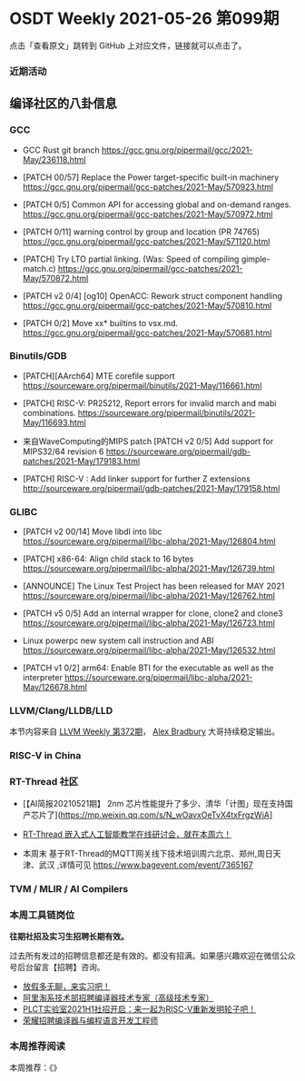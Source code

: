 # OSDT Weekly 2021-05-26 第099期

点击「查看原文」跳转到 GitHub 上对应文件，链接就可以点击了。

### 近期活动

## 编译社区的八卦信息

### GCC

- GCC Rust git branch
  https://gcc.gnu.org/pipermail/gcc/2021-May/236118.html

- [PATCH 00/57] Replace the Power target-specific built-in machinery
  https://gcc.gnu.org/pipermail/gcc-patches/2021-May/570923.html

- [PATCH 0/5] Common API for accessing global and on-demand ranges.
  https://gcc.gnu.org/pipermail/gcc-patches/2021-May/570972.html

- [PATCH 0/11] warning control by group and location (PR 74765)
  https://gcc.gnu.org/pipermail/gcc-patches/2021-May/571120.html

- [PATCH] Try LTO partial linking. (Was: Speed of compiling gimple-match.c)
  https://gcc.gnu.org/pipermail/gcc-patches/2021-May/570872.html

- [PATCH v2 0/4] [og10] OpenACC: Rework struct component handling
  https://gcc.gnu.org/pipermail/gcc-patches/2021-May/570810.html

- [PATCH 0/2] Move xx* builtins to vsx.md.
  https://gcc.gnu.org/pipermail/gcc-patches/2021-May/570681.html

### Binutils/GDB

- [PATCH][AArch64] MTE corefile support
  https://sourceware.org/pipermail/binutils/2021-May/116661.html

- [PATCH] RISC-V: PR25212, Report errors for invalid march and mabi combinations.
  https://sourceware.org/pipermail/binutils/2021-May/116693.html

- 来自WaveComputing的MIPS patch
  [PATCH v2 0/5] Add support for MIPS32/64 revision 6
  https://sourceware.org/pipermail/gdb-patches/2021-May/179183.html

- [PATCH] RISC-V : Add linker support for further Z extensions
  http://sourceware.org/pipermail/gdb-patches/2021-May/179158.html  

### GLIBC

- [PATCH v2 00/14] Move libdl into libc
  https://sourceware.org/pipermail/libc-alpha/2021-May/126804.html

- [PATCH] x86-64: Align child stack to 16 bytes
  https://sourceware.org/pipermail/libc-alpha/2021-May/126739.html

- [ANNOUNCE] The Linux Test Project has been released for MAY 2021
  https://sourceware.org/pipermail/libc-alpha/2021-May/126762.html

- [PATCH v5 0/5] Add an internal wrapper for clone, clone2 and clone3
  https://sourceware.org/pipermail/libc-alpha/2021-May/126723.html

- Linux powerpc new system call instruction and ABI
  https://sourceware.org/pipermail/libc-alpha/2021-May/126532.html

- [PATCH v1 0/2] arm64: Enable BTI for the executable as well as the interpreter
  https://sourceware.org/pipermail/libc-alpha/2021-May/126678.html

### LLVM/Clang/LLDB/LLD

本节内容来自 [LLVM Weekly 第372期](http://llvmweekly.org/issue/372)，
[Alex Bradbury](https://www.linkedin.com/in/alex-bradbury/) 大哥持续稳定输出。

### RISC-V in China

### RT-Thread 社区

- [【AI简报20210521期】 2nm 芯片性能提升了多少、清华「计图」现在支持国产芯片了](https://mp.weixin.qq.com/s/N_wOavxOeTvX4txFrgzWiA]

- [RT-Thread 嵌入式人工智能教学在线研讨会，就在本周六！](https://mp.weixin.qq.com/s/8MA1S4fXGfIytXaJtadVYg)


- 本周末 基于RT-Thread的MQTT网关线下技术培训周六北京、郑州,周日天津、武汉 ,详情可见 https://www.bagevent.com/event/7365167

### TVM / MLIR / AI Compilers

### 本周工具链岗位

**往期社招及实习生招聘长期有效。**

过去所有发过的招聘信息都还是有效的。都没有招满。如果感兴趣欢迎在微信公众号后台留言【招聘】咨询。

- [放假多无聊，来实习吧！](https://mp.weixin.qq.com/s/pWjPrHtaWnzWbPfqqcX1cQ)
- [阿里淘系技术部招聘编译器技术专家（高级技术专家）](https://mp.weixin.qq.com/s/Yr_XA_L9fCI8IvhuudwTkQ)
- [PLCT实验室2021H1社招开启：来一起为RISC-V重新发明轮子吧！](https://mp.weixin.qq.com/s/9BUJ1-LbHGm-Lhs_Lavzjw)
- [荣耀招聘编译器与编程语言开发工程师](https://mp.weixin.qq.com/s/XaLAhjLP6fhj3Vl-mUjXng)

### 本周推荐阅读

本周推荐：《》
